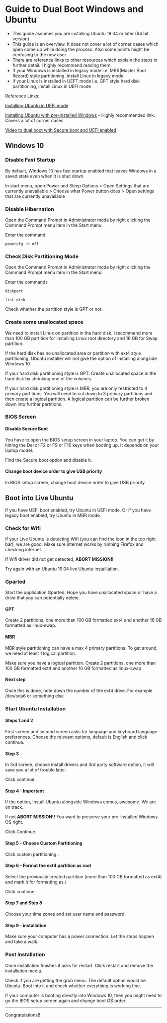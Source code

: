 # Guide to Dual Boot Windows and Ubuntu

* This guide assumes you are installing Ubuntu 18.04 or later (64 bit version)
* This guide is an overview. It does not cover a lot of corner cases which open come up while doing the process. Also some points might be confusing to the new user. 
* There are reference links to other resources which explain the steps in further detail. I highly recommend reading them.
* If your Windows is installed in legacy mode i.e. MBR(Master Boot Record) style partitioning, install Linux in legacy mode
* If your Linux is installed in UEFT mode i.e. GPT style hard disk partitioning, install Linux in UEFI mode

Reference Links:

[Installing Ubuntu in UEFI mode](https://help.ubuntu.com/community/UEFI)

[Installing Ubuntu with pre-installed Windows](https://askubuntu.com/questions/221835/how-do-i-install-ubuntu-alongside-a-pre-installed-windows-with-uefi?noredirect=1&lq=1) - Highly recommended link. Covers a lot of corner cases

[Video to dual boot with Secure boot and UEFI enabled](https://www.youtube.com/watch?v=18F3CZveMwg&feature=youtu.be)

## Windows 10

### Disable Fast Startup

By default, Windows 10 has fast startup enabled that leaves Windows in a saved state even when it is shut down.

In start menu, open Power and Sleep Options > Open Settings that are currently unavailable > Choose what Power button does > Open settings that are currently unavailable

### Disable Hibernation

Open the Command Prompt in Administrator mode by right clicking the Command Prompt menu item in the Start menu.

Enter the command:

```
powercfg -h off
```

### Check Disk Partitioning Mode

Open the Command Prompt in Administrator mode by right clicking the Command Prompt menu item in the Start menu.

Enter the commands

```
diskpart

list disk
```

Check whether the partition style is GPT or not.

### Create some unallocated space

We need to install Linux on partition in the hard disk. I recommend more than 100 GB partition for installing Linux root directory and 16 GB for Swap partition.

If the hard disk has no unallocated area or partition with ext4 style partitioning, Ubuntu installer will not give the option of installing alongside Windows 10.

If your hard disk partitioning style is GPT. Create unallocated space in the hard disk by shrinking one of the volumes.

If your hard disk partitioning style is MBR, you are only restricted to 4 primary partitions. You will need to cut down to 3 primary partitions and then create a logical partition. A logical partition can be further broken down into further partitions.

### BIOS Screen

#### Disable Secure Boot

You have to open the BIOS setup screen in your laptop. You can get it by hitting the Del or F2 or F9 or F10 keys when booting up. It depends on your laptop model.

Find the Secure boot option and disable it. 

#### Change boot device order to give USB priority

In BIOS setup screen, change boot device order to give USB priority.

## Boot into Live Ubuntu

If you have UEFI boot enabled, try Ubuntu in UEFI mode. Or if you have legacy boot enabled, try Ubuntu in MBR mode.

### Check for Wifi

If your Live Ubuntu is detecting Wifi (you can find the icon in the top right bar), we are good. Make sure internet works by running Firefox and checking internet.

If Wifi driver did not get detected, **ABORT MISSION!!**

Try again with an Ubuntu 19.04 live Ubuntu installlation.

### Gparted

Start the application Gparted. Hope you have unallocated space or have a drive that you can potentially delete.

#### GPT

Create 2 partitions, one more than 100 GB formatted ext4 and another 16 GB formatted as linux-swap.

#### MBR
MBR style partitioning can have a max 4 primary partitions. To get around, we need at least 1 logical partition.

Make sure you have a logical partition. Create 2 partitions, one more than 100 GB formatted ext4 and another 16 GB formatted as linux-swap.

#### Next step

Once this is done, note down the number of the ext4 drive. For example /dev/sda6 or something else

### Start Ubuntu Installation

#### Steps 1 and 2

First screen and second screen asks for language and keyboard language preferences. Choose the relevant options, default is English and click continue.

#### Step 3

In 3rd screen, choose install drivers and 3rd party software option, it will save you a lot of trouble later. 

Click continue.

#### Step 4 - Important

If the option, Install Ubuntu alongside Windows comes, awesome. We are on track.

If not **ABORT MISSION!!** You want to preserve your pre-installed Windows OS right.

Click Continue.

#### Step 5 - Choose Custom Partitioning

Click custom partitioning .

#### Step 6 - Format the ext4 partition as root

Select the previously created partition (more than 100 GB formatted as ext4) and mark it for formatting as /

Click continue.

#### Step 7 and Step 8

Choose your time zones and set user name and password.

#### Step 9 - installation

Make sure your computer has a power connection. Let the steps happen and take a walk.

### Post Installation

Once installation finishes it asks for restart. Click restart and remove the installation media.

Check if you are getting the grub menu. The default option would be Ubuntu. Boot into it and check whether everything is working fine. 

If your computer is booting directly into Windows 10, then you might need to go the BIOS setup screen again and change boot OS order.

----

Congratulations!!







